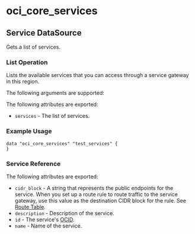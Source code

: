 
# oci_core_services

## Service DataSource

Gets a list of services.

### List Operation
Lists the available services that you can access through a service gateway in this region.

The following arguments are supported:



The following attributes are exported:

* `services` - The list of services.

### Example Usage

```
data "oci_core_services" "test_services" {
}
```
### Service Reference

The following attributes are exported:

* `cidr_block` - A string that represents the public endpoints for the service. When you set up a route rule to route traffic to the service gateway, use this value as the destination CIDR block for the rule. See [Route Table](https://docs.us-phoenix-1.oraclecloud.com/api/#/en/iaas/20160918/RouteTable/). 
* `description` - Description of the service. 
* `id` - The service's [OCID](https://docs.us-phoenix-1.oraclecloud.com/Content/General/Concepts/identifiers.htm).
* `name` - Name of the service.
